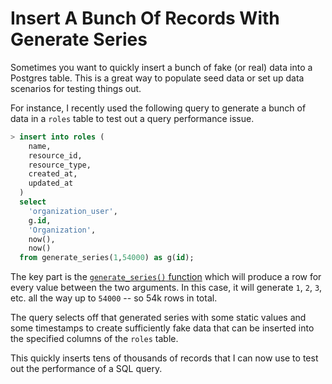 # Insert A Bunch Of Records With Generate Series

Sometimes you want to quickly insert a bunch of fake (or real) data into a
Postgres table. This is a great way to populate seed data or set up data
scenarios for testing things out.

For instance, I recently used the following query to generate a bunch of data
in a `roles` table to test out a query performance issue.

```sql
> insert into roles (
    name,
    resource_id,
    resource_type,
    created_at,
    updated_at
  )
  select
    'organization_user',
    g.id,
    'Organization',
    now(),
    now()
  from generate_series(1,54000) as g(id);
```

The key part is the [`generate_series()`
function](https://www.postgresql.org/docs/current/functions-srf.html) which
will produce a row for every value between the two arguments. In this case, it
will generate `1`, `2`, `3`, etc. all the way up to `54000` -- so 54k rows in
total.

The query selects off that generated series with some static values and some
timestamps to create sufficiently fake data that can be inserted into the
specified columns of the `roles` table.

This quickly inserts tens of thousands of records that I can now use to test
out the performance of a SQL query.
